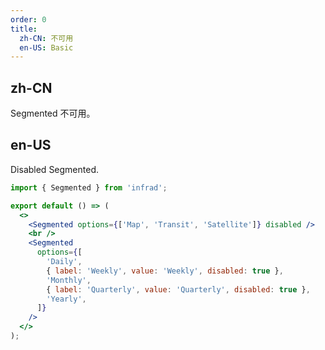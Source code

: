 ```yaml
---
order: 0
title:
  zh-CN: 不可用
  en-US: Basic
---
```


## zh-CN

Segmented 不可用。

## en-US

Disabled Segmented.

```jsx
import { Segmented } from 'infrad';

export default () => (
  <>
    <Segmented options={['Map', 'Transit', 'Satellite']} disabled />
    <br />
    <Segmented
      options={[
        'Daily',
        { label: 'Weekly', value: 'Weekly', disabled: true },
        'Monthly',
        { label: 'Quarterly', value: 'Quarterly', disabled: true },
        'Yearly',
      ]}
    />
  </>
);
```
